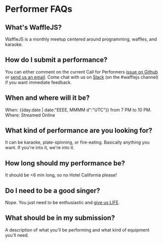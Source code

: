 Performer FAQs
==============
<title>· Performer FAQs</title>

What's WaffleJS?
----------------
WaffleJS is a monthly meetup centered around programming, waffles, and karaoke.

How do I submit a performance?
------------------------------
You can either comment on the current Call for Performers [issue on Github][1] or
[send us an email][2]. Come chat with us on [Slack][3] (on the #wafflejs
channel) if you want immediate feedback.

[1]: https://github.com/wafflejs/wafflejs.github.io/issues?q=is%3Aopen+is%3Aissue+label%3Acfp
[2]: mailto:perform@wafflejs.com
[3]: https://borojs.slack.com/join/shared_invite/enQtMzM2Nzc5ODExNjY2LTUyNTg3OGMzMzhhNWU2OWViNWUxNmMyZjA5NmMzNGFhYmJkOWE5NzA4NWI5ZGY2NjdmNzBmYWJjMjYzZjkwOGE

When and where will it be?
--------------------------
When: {{day.date | date:"EEEE, MMMM d":"UTC"}} from 7 PM to 10 PM.  
Where: Streamed Online

What kind of performance are you looking for?
---------------------------------------------
It can be karaoke, plate-spinning, or fire-eating. Basically anything you want. If you're into it, we're into it.

How long should my performance be?
----------------------------------
It should be <6 min long, so no Hotel California please!

Do I need to be a good singer?
------------------------------
Nope. You just need to be enthusiastic and [give us LIFE](https://ioneglobalgrind.files.wordpress.com/2014/05/yasss.gif?w=771&h=435).

What should be in my submission?
--------------------------------
A description of what you'll be performing and what kind of equipment you'll need.
